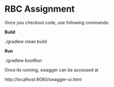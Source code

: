 # RBC Assignment

Once you checkout code, use following commands:

**Build**

./gradlew clean build


**Run**

./gradlew bootRun

Once its running, swagger can be accessed at

http://localhost:8080/swagger-ui.html
